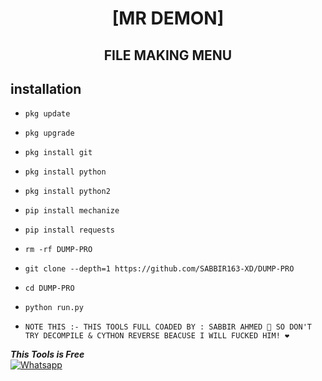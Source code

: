 <h1 align="center"> [MR DEMON]</h1>

<h2 align="center">  FILE MAKING MENU </h2>


## <b>installation</b>



- `pkg update`
- `pkg upgrade`
- `pkg install git`
- `pkg install python`
- `pkg install python2`
- `pip install mechanize`
- `pip install requests`
- `rm -rf DUMP-PRO`
- `git clone --depth=1 https://github.com/SABBIR163-XD/DUMP-PRO`
- `cd DUMP-PRO`
- `python run.py`


- `NOTE THIS :- THIS TOOLS FULL COADED BY : SABBIR AHMED 🖤
SO DON'T TRY DECOMPILE & CYTHON REVERSE BEACUSE I WILL FUCKED HIM! ❤️`

 ___This Tools is Free___</br>
 [![Whatsapp](https://img.shields.io/badge/Whatsapp-MR.DEMON-deepgreen?style=flat-square&logo=whatsapp)](https://wa.me/+8801940867049)
 
